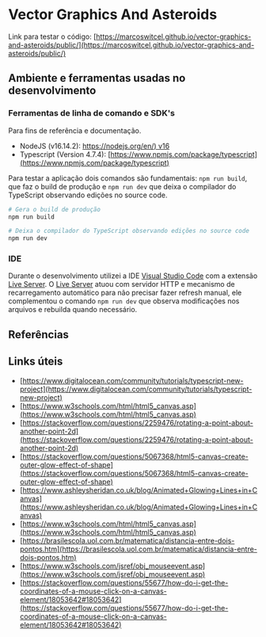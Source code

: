 # Vector Graphics And Asteroids

Link para testar o código: [https://marcoswitcel.github.io/vector-graphics-and-asteroids/public/](https://marcoswitcel.github.io/vector-graphics-and-asteroids/public/)

## Ambiente e ferramentas usadas no desenvolvimento

### Ferramentas de linha de comando e SDK's

Para fins de referência e documentação.

* NodeJS (v16.14.2): [https://nodejs.org/en/) v16](https://nodejs.org/en/) 
* Typescript (Version 4.7.4): [https://www.npmjs.com/package/typescript](https://www.npmjs.com/package/typescript) 

Para testar a aplicação dois comandos são fundamentais: `npm run build`, que faz o build de produção e `npm run dev` que deixa o compilador do TypeScript observando edições no source code.

```bash
# Gera o build de produção
npm run build

# Deixa o compilador do TypeScript observando edições no source code
npm run dev
```

### IDE

Durante o desenvolvimento utilizei a IDE [Visual Studio Code](https://code.visualstudio.com/) com a extensão [Live Server](https://marketplace.visualstudio.com/items?itemName=ritwickdey.LiveServer). O [Live Server](https://marketplace.visualstudio.com/items?itemName=ritwickdey.LiveServer) atuou com servidor HTTP e mecanismo de recarregamento automático para não precisar fazer refresh manual, ele complementou o comando `npm run dev` que observa modificações nos arquivos e rebuilda quando necessário.

## Referências

## Links úteis

* [https://www.digitalocean.com/community/tutorials/typescript-new-project](https://www.digitalocean.com/community/tutorials/typescript-new-project)
* [https://www.w3schools.com/html/html5_canvas.asp](https://www.w3schools.com/html/html5_canvas.asp)
* [https://stackoverflow.com/questions/2259476/rotating-a-point-about-another-point-2d](https://stackoverflow.com/questions/2259476/rotating-a-point-about-another-point-2d)
* [https://stackoverflow.com/questions/5067368/html5-canvas-create-outer-glow-effect-of-shape](https://stackoverflow.com/questions/5067368/html5-canvas-create-outer-glow-effect-of-shape)
* [https://www.ashleysheridan.co.uk/blog/Animated+Glowing+Lines+in+Canvas](https://www.ashleysheridan.co.uk/blog/Animated+Glowing+Lines+in+Canvas)
* [https://www.w3schools.com/html/html5_canvas.asp](https://www.w3schools.com/html/html5_canvas.asp)
* [https://brasilescola.uol.com.br/matematica/distancia-entre-dois-pontos.htm](https://brasilescola.uol.com.br/matematica/distancia-entre-dois-pontos.htm)
* [https://www.w3schools.com/jsref/obj_mouseevent.asp](https://www.w3schools.com/jsref/obj_mouseevent.asp)
* [https://stackoverflow.com/questions/55677/how-do-i-get-the-coordinates-of-a-mouse-click-on-a-canvas-element/18053642#18053642](https://stackoverflow.com/questions/55677/how-do-i-get-the-coordinates-of-a-mouse-click-on-a-canvas-element/18053642#18053642)

